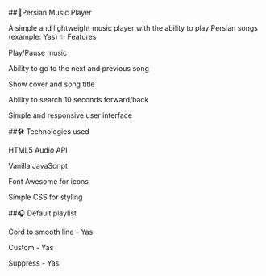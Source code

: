 ##🎵Persian Music Player

A simple and lightweight music player with the ability to play Persian songs (example: Yas)
✨ Features

Play/Pause music

Ability to go to the next and previous song

Show cover and song title

Ability to search 10 seconds forward/back

Simple and responsive user interface

##🛠️ Technologies used

HTML5 Audio API

Vanilla JavaScript

Font Awesome for icons

Simple CSS for styling

##🎧 Default playlist

Cord to smooth line - Yas

Custom - Yas

Suppress - Yas
